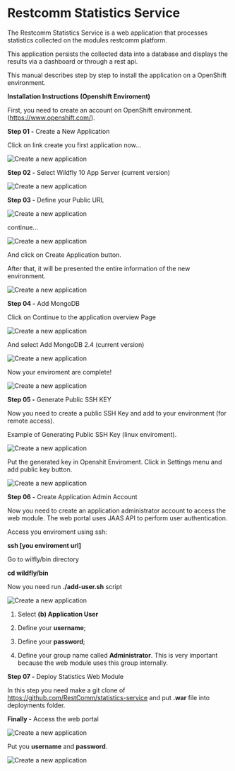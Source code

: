 # Restcomm Statistics Service

The Restcomm Statistics Service is a web application that processes statistics collected on the modules restcomm platform.

This application persists the collected data into a database and displays the results via a dashboard or through a rest api.

This manual describes step by step to install the application on a OpenShift environment.

**Installation Instructions (Openshift Enviroment)**


First, you need to create an account on OpenShift environment. (https://www.openshift.com/).

**Step 01 -** Create a New Application

Click on link create you first application now...

![Create a new application](images/step_01.png)

**Step 02 -** Select Wildfly 10 App Server (current version)

![Create a new application](images/step_02.png)

**Step 03 -** Define your Public URL

![Create a new application](images/step_03.png)

continue...

![Create a new application](images/step_04.png)

And click on Create Application button.

After that, it will be presented the entire information of the new environment.

![Create a new application](images/step_05.png)

**Step 04 -** Add MongoDB

Click on Continue to the application overview Page

![Create a new application](images/step_06.png)

And select Add MongoDB 2.4 (current version)

![Create a new application](images/step_07.png)

Now your enviroment are complete!

![Create a new application](images/step_08.png)


**Step 05 -** Generate Public SSH KEY

Now you need to create a public SSH Key and add to your environment (for remote access).

Example of Generating Public SSH Key (linux enviroment).

![Create a new application](images/step_09.png)

Put the generated key in Openshit Enviroment. Click in Settings menu and add public key button. 

![Create a new application](images/step_10.png)


**Step 06 -** Create Application Admin Account

Now you need to create an application administrator account to access the web module. The web portal uses JAAS API to perform user authentication.

Access you enviroment using ssh:

**ssh [you enviroment url]**

Go to wilfly/bin directory

**cd wildfly/bin**

Now you need run **./add-user.sh** script

![Create a new application](images/step_11.png)

01) Select **(b) Application User**

02) Define your **username**;

03) Define your **password**;

04) Define your group name called **Administrator**. This is very important because the web module uses this group internally. 


**Step 07 -** Deploy Statistics Web Module

In this step you need make a git clone of https://github.com/RestComm/statistics-service and put **.war** file into deployments folder.

**Finally -** Access the web portal

![Create a new application](images/step_12.png)

Put you **username** and **password**.

![Create a new application](images/step_13.png)


